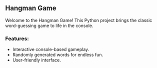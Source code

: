 ## Hangman Game

Welcome to the Hangman Game! This Python project brings the classic word-guessing game to life in the console.

### Features:
- Interactive console-based gameplay.
- Randomly generated words for endless fun.
- User-friendly interface.
